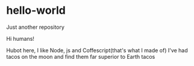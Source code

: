 # hello-world
Just another repository

Hi humans!

Hubot here, I like Node, js and Coffescript(that's what I made of)
I've had tacos on the moon and find them far superior to Earth tacos
